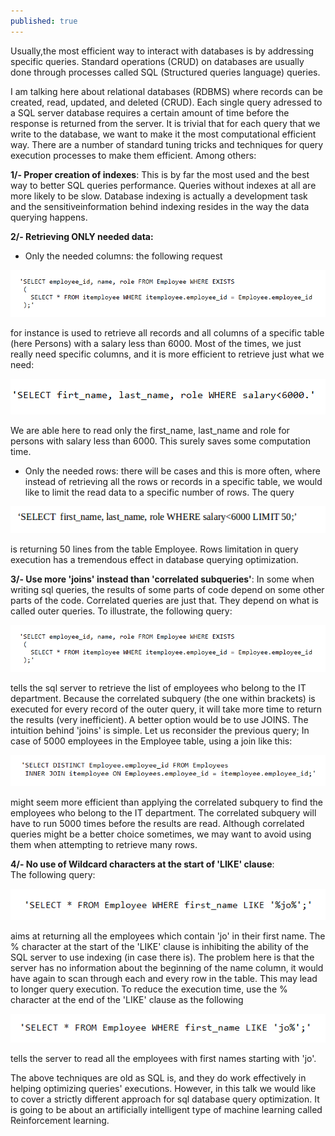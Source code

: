 ```yaml
---
published: true
---
```



Usually,the most efficient way to interact with databases is by addressing specific queries. Standard operations (CRUD) on databases are usually done through processes called SQL (Structured queries language) queries. 
 
I am talking here about relational databases (RDBMS) where records can be created, read, updated, and deleted (CRUD). Each single query adressed to a SQL server database requires a certain amount of time before the response is returned from the server. It is trivial that for each query that we write to the database, we want to make it the most computational efficient way. 
There are a number of standard tuning tricks and techniques for query execution processes to make them efficient. Among others:

**1/- Proper creation of indexes**: 
This is by far the most used and the best way to better SQL queries performance. Queries without indexes at all are more likely to be slow. Database indexing is actually a development task and the sensitiveinformation behind indexing resides in the way the data querying happens. 

 
**2/- Retrieving ONLY needed data:**
   * Only the needed columns:
the following request

![png](/images/sql_opt1.PNG)     

for instance is used to retrieve all records and all columns of a specific table (here Persons) with a salary less than 6000. Most of the times, we just really need specific columns, and it is more efficient to retrieve just what we need:

![png](/images/sql_opt2.PNG)  

We are able here to read only the first_name, last_name and role for persons with salary less than 6000. This surely saves some computation time.   
   * Only the needed rows:
there will be cases and this is more often, where instead of retrieving all the rows or records in a specific table, we would like to limit the read data to a specific number of rows. 
The query 

![png](/images/sql_opt3.PNG)  

is returning 50 lines from the table Employee. Rows limitation in query execution has a tremendous effect in database querying optimization. 

     
**3/- Use more 'joins' instead than 'correlated subqueries'**:
In some when writing sql queries, the results of some parts of code depend on some other parts of the code. Correlated queries are just that. They depend on what is called outer queries. To illustrate, the following query: 

![png](/images/sql_opt4.PNG)                  
                      
tells the sql server to retrieve the list of employees who belong to the IT department. Because the correlated subquery (the one within brackets) is executed for every record of the outer query, it will take more time to return the results (very inefficient). A better option would be to use JOINS. The intuition behind 'joins' is simple. Let us reconsider the previous query; In case of 5000 employees in the Employee table, using a join like this: 

![png](/images/sql_opt5.PNG)                         
                      
might seem more efficient than applying the correlated subquery to find the employees who belong to the IT department. The correlated subquery will have to run 5000 times before the results are read. Although correlated queries might be a better choice sometimes, we may want to avoid using them when attempting to retrieve many rows.       


**4/- No use of Wildcard characters at the start of 'LIKE' clause**:  	
The following query:

![png](/images/sql_opt6.PNG)                     
                     
aims at returning all the employees which contain 'jo' in their first name. The % character at the start of the 'LIKE' clause is inhibiting the ability of the SQL server to use indexing (in case there is). The problem here is that the server has no information about the beginning of the name column, it would have again to scan through each and every row in the table. This may lead to longer query execution. To reduce the execution time, use the % character at the end of the 'LIKE' clause as the following

![png](/images/sql_opt7.PNG)   
                     
tells the server to read all the employees with first names starting with 'jo'.



The above techniques are old as SQL is, and they do work effectively in helping optimizing queries' executions. However, in this talk we would like to cover a strictly different approach for sql database query optimization. It is going to be about an artificially intelligent type of machine learning called Reinforcement learning.

